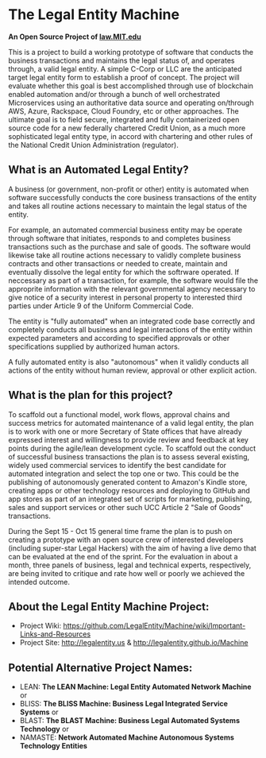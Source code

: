 
# The Legal Entity Machine 
**An Open Source Project of <a href="http://law.mit.edu">law.MIT.edu</a>**

This is a project to build a working prototype of software that conducts the business transactions and maintains the legal status of, and operates through, a valid legal entity. A simple C-Corp or LLC are the anticipated target legal entity form to establish a proof of concept. The project will evaluate whether this goal is best accomplished through use of blockchain enabled automation and/or through a bunch of well orchestrated Microservices using an authoritative data source and operating on/through AWS, Azure, Rackspace, Cloud Foundry, etc or other approaches. The ultimate goal is to field secure, integrated and fully containerized open source code for a new federally chartered Credit Union, as a much more sophisticated legal entity type, in accord with chartering and other rules of the National Credit Union Administration (regulator).  

## What is an Automated Legal Entity?

A business (or government, non-profit or other) entity is automated when software successfully conducts the core business transactions of the entity and takes all routine actions necessary to maintain the legal status of the entity. 

For example, an automated commercial business entity may be operate through software that initiates, responds to and completes business transactions such as the purchase and sale of goods. The software would likewise take all routine actions necessary to validly complete business contracts and other transactions or needed to create, maintain and eventually dissolve the legal entity for which the softrware operated.   If neccessary as part of a transaction, for example, the software would file the approprite information with the relevant governmental agency necessary to give notice of a security interest in personal property to interested third parties under Article 9 of the Uniform Commercial Code. 

The entity is "fully automated" when an integrated code base correctly and completely conducts all business and legal interactions of the entity within expected parameters and according to specified approvals or other specifications supplied by authorized human actors.  

A fully automated entity is also "autonomous" when it validly conducts all actions of the entity without human review, approval or other explicit action.  

## What is the plan for this project?

To scaffold out a functional model, work flows, approval chains and success metrics for automated maintenance of a valid legal entity, the plan is to work with one or more Secretary of State offices that have already expressed interest and willingness to provide review and feedback at key points during the agile/lean development cycle.  To scaffold out the conduct of successful business transactions the plan is to assess several existing, widely used commercial services to identify the best candidate for automated integration and select the top one or two.  This could be the publishing of autonomously generated content to Amazon's Kindle store, creating apps or other technology resources and deploying to GitHub and app stores as part of an integrated set of scripts for marketing, publishing, sales and support services or other such UCC Article 2 "Sale of Goods" transactions. 

During the Sept 15 - Oct 15 general time frame the plan is to push on creating a prototype with an open source crew of interested developers (including super-star Legal Hackers) with the aim of having a live demo that can be evaluated at the end of the sprint.  For the evaluation in about a month, three panels of business, legal and technical experts, respectively, are being invited to critique and rate how well or poorly we achieved the intended outcome.  

## About the Legal Entity Machine Project:
* Project Wiki: https://github.com/LegalEntity/Machine/wiki/Important-Links-and-Resources
* Project Site: http://legalentity.us & http://legalentity.github.io/Machine

## Potential Alternative Project Names:

* LEAN: **The LEAN Machine: Legal Entity Automated Network Machine** or
* BLISS: **The BLISS Machine: Business Legal Integrated Service Systems** or
* BLAST: **The BLAST Machine: Business Legal Automated Systems Technology** or 
* NAMASTE: **Network Automated Machine Autonomous Systems Technology Entities** 
